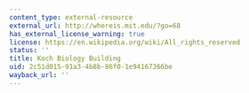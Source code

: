```yaml
---
content_type: external-resource
external_url: http://whereis.mit.edu/?go=68
has_external_license_warning: true
license: https://en.wikipedia.org/wiki/All_rights_reserved
status: ''
title: Koch Biology Building
uid: 2c51d015-91a3-4b8b-86f0-1e94167366be
wayback_url: ''
---
```

